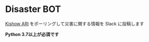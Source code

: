 # Disaster BOT
[Kishow ARI](https://kakudo.app/kishow/) をポーリングして災害に関する情報を Slack に投稿します

**Python 3.7以上が必須です**
